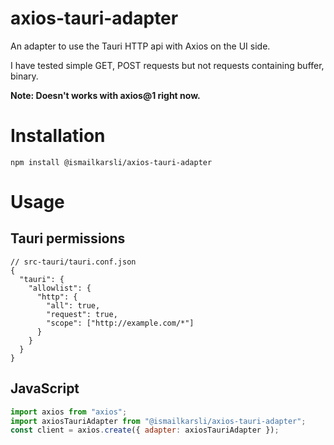 # axios-tauri-adapter

An adapter to use the Tauri HTTP api with Axios on the UI side.

I have tested simple GET, POST requests but not requests containing buffer, binary.

<strong>Note: Doesn't works with axios@1 right now.</strong>

# Installation

```shell
npm install @ismailkarsli/axios-tauri-adapter
```

# Usage
## Tauri permissions
```jsonc
// src-tauri/tauri.conf.json
{
  "tauri": {
    "allowlist": {
      "http": {
        "all": true,
        "request": true,
        "scope": ["http://example.com/*"]
      }
    }
  }
}
```

## JavaScript
```js
import axios from "axios";
import axiosTauriAdapter from "@ismailkarsli/axios-tauri-adapter";
const client = axios.create({ adapter: axiosTauriAdapter });
```
